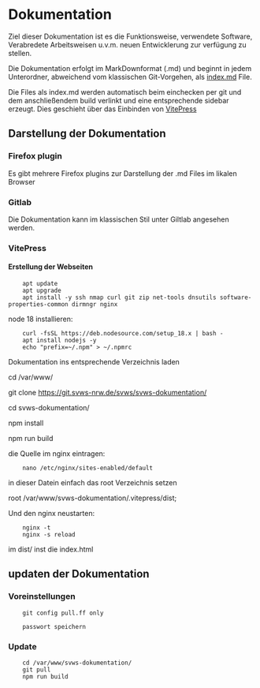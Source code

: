 # Dokumentation

Ziel dieser Dokumentation ist es die Funktionsweise, verwendete Software, Verabredete Arbeitsweisen u.v.m. neuen Entwicklerung zur verfügung zu stellen. 

Die Dokumentation erfolgt im MarkDownformat (.md) und beginnt in jedem Unterordner, abweichend vom klassischen Git-Vorgehen, als [index.md]() File. 

Die Files als index.md werden automatisch beim einchecken per git und dem anschließendem build verlinkt und eine entsprechende sidebar erzeugt. 
Dies geschieht über das Einbinden von [VitePress](https://vitepress.vuejs.org/)

## Darstellung der Dokumentation

### Firefox plugin

Es gibt mehrere Firefox plugins zur Darstellung der .md Files im likalen Browser

### Gitlab

Die Dokumentation kann im klassischen Stil unter Giltlab angesehen werden. 

### VitePress 

#### Erstellung der Webseiten 


		apt update 
		apt upgrade
		apt install -y ssh nmap curl git zip net-tools dnsutils software-properties-common dirmngr nginx


node 18 installieren:

		curl -fsSL https://deb.nodesource.com/setup_18.x | bash -
		apt install nodejs -y
		echo "prefix=~/.npm" > ~/.npmrc
 
Dokumentation ins entsprechende Verzeichnis laden

cd /var/www/

git clone https://git.svws-nrw.de/svws/svws-dokumentation/

cd svws-dokumentation/

npm install 

npm run build

die Quelle im nginx eintragen: 

		nano /etc/nginx/sites-enabled/default
 
 in dieser Datein einfach das root Verzeichnis setzen 
 
  root /var/www/svws-dokumentation/.vitepress/dist;

Und den nginx neustarten: 

		nginx -t
		nginx -s reload



im dist/ inst die index.html

## updaten der Dokumentation

### Voreinstellungen

		git config pull.ff only
		
		passwort speichern

### Update

		cd /var/www/svws-dokumentation/
		git pull
		npm run build
		
		